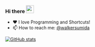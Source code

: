 ### Hi there <a href="https://www.gautamkrishnar.com/"><img src="https://media.giphy.com/media/hvRJCLFzcasrR4ia7z/giphy.gif" width="25px"></a>

- ❤️ I love Programming and Shortcuts!
- 📫 How to reach me: [@walkersumida](https://twitter.com/walkersumida)

[![GitHub stats](https://github-readme-stats.vercel.app/api?username=walkersumida&count_private=true&show_icons=true&theme=dark)](https://github.com/anuraghazra/github-readme-stats)
